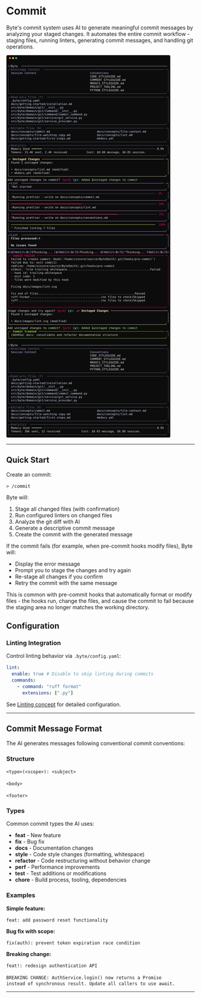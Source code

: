 # Commit

Byte's commit system uses AI to generate meaningful commit messages by analyzing your staged changes. It automates the entire commit workflow - staging files, running linters, generating commit messages, and handling git operations.

![Commit process showing staging, linting, and message generation](../images/commit.svg)

---

## Quick Start

Create an commit:

```
> /commit
```

Byte will:

1. Stage all changed files (with confirmation)
2. Run configured linters on changed files
3. Analyze the git diff with AI
4. Generate a descriptive commit message
5. Create the commit with the generated message

If the commit fails (for example, when pre-commit hooks modify files), Byte will:

- Display the error message
- Prompt you to stage the changes and try again
- Re-stage all changes if you confirm
- Retry the commit with the same message

This is common with pre-commit hooks that automatically format or modify files - the hooks run, change the files, and cause the commit to fail because the staging area no longer matches the working directory.

## Configuration

### Linting Integration

Control linting behavior via `.byte/config.yaml`:

```yaml
lint:
  enable: true # Disable to skip linting during commits
  commands:
    - command: "ruff format"
      extensions: [".py"]
```

See [Linting concept](lint.md) for detailed configuration.

---

## Commit Message Format

The AI generates messages following conventional commit conventions:

### Structure

```
<type>(<scope>): <subject>

<body>

<footer>
```

### Types

Common commit types the AI uses:

- **feat** - New feature
- **fix** - Bug fix
- **docs** - Documentation changes
- **style** - Code style changes (formatting, whitespace)
- **refactor** - Code restructuring without behavior change
- **perf** - Performance improvements
- **test** - Test additions or modifications
- **chore** - Build process, tooling, dependencies

### Examples

**Simple feature:**

```
feat: add password reset functionality
```

**Bug fix with scope:**

```
fix(auth): prevent token expiration race condition
```

**Breaking change:**

```
feat!: redesign authentication API

BREAKING CHANGE: AuthService.login() now returns a Promise
instead of synchronous result. Update all callers to use await.
```

---
